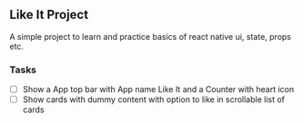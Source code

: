 ## Like It Project
A simple project to learn and practice basics of react native ui, state, props etc.

### Tasks
- [ ] Show a App top bar with App name Like It and a Counter with heart icon
- [ ] Show cards with dummy content with option to like in scrollable list of cards
